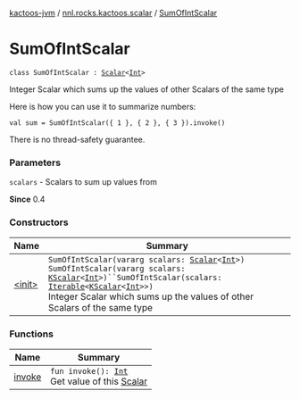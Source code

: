 [kactoos-jvm](../../index.md) / [nnl.rocks.kactoos.scalar](../index.md) / [SumOfIntScalar](./index.md)

# SumOfIntScalar

`class SumOfIntScalar : `[`Scalar`](../../nnl.rocks.kactoos/-scalar/index.md)`<`[`Int`](https://kotlinlang.org/api/latest/jvm/stdlib/kotlin/-int/index.html)`>`

Integer Scalar which sums up the values of other Scalars of the same type

Here is how you can use it to summarize numbers:

`val sum = SumOfIntScalar({ 1 }, { 2 }, { 3 }).invoke()`

There is no thread-safety guarantee.

### Parameters

`scalars` - Scalars to sum up values from

**Since**
0.4

### Constructors

| Name | Summary |
|---|---|
| [&lt;init&gt;](-init-.md) | `SumOfIntScalar(vararg scalars: `[`Scalar`](../../nnl.rocks.kactoos/-scalar/index.md)`<`[`Int`](https://kotlinlang.org/api/latest/jvm/stdlib/kotlin/-int/index.html)`>)`<br>`SumOfIntScalar(vararg scalars: `[`KScalar`](../../nnl.rocks.kactoos/-k-scalar.md)`<`[`Int`](https://kotlinlang.org/api/latest/jvm/stdlib/kotlin/-int/index.html)`>)``SumOfIntScalar(scalars: `[`Iterable`](https://kotlinlang.org/api/latest/jvm/stdlib/kotlin.collections/-iterable/index.html)`<`[`KScalar`](../../nnl.rocks.kactoos/-k-scalar.md)`<`[`Int`](https://kotlinlang.org/api/latest/jvm/stdlib/kotlin/-int/index.html)`>>)`<br>Integer Scalar which sums up the values of other Scalars of the same type |

### Functions

| Name | Summary |
|---|---|
| [invoke](invoke.md) | `fun invoke(): `[`Int`](https://kotlinlang.org/api/latest/jvm/stdlib/kotlin/-int/index.html)<br>Get value of this [Scalar](../../nnl.rocks.kactoos/-scalar/index.md) |
